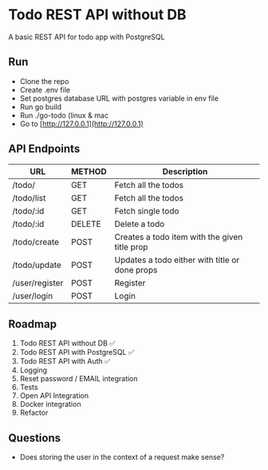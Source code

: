 # Todo REST API without DB

A basic REST API for todo app with PostgreSQL

## Run

* Clone the repo
* Create .env file
* Set postgres database URL with postgres variable in env file 
* Run go build
* Run ./go-todo (linux & mac
* Go to [http://127.0.0.1](http://127.0.0.1)


## API Endpoints

| URL            | METHOD | Description                                    |
|----------------|--------|------------------------------------------------|
| /todo/         | GET    | Fetch all the todos                            |
| /todo/list     | GET    | Fetch all the todos                            |
| /todo/:id      | GET    | Fetch single todo                              |
| /todo/:id      | DELETE | Delete a todo                                  |
| /todo/create   | POST   | Creates a todo item with the given title prop  |
| /todo/update   | POST   | Updates a todo either with title or done props |
| /user/register | POST   | Register                                       |
| /user/login    | POST   | Login                                          |


## Roadmap

1. Todo REST API without DB ✅
2. Todo REST API with PostgreSQL ✅
3. Todo REST API with Auth ✅
4. Logging
5. Reset password / EMAIL integration
6. Tests
7. Open API Integration
8. Docker integration
9. Refactor


## Questions

- Does storing the user in the context of a request make sense?
